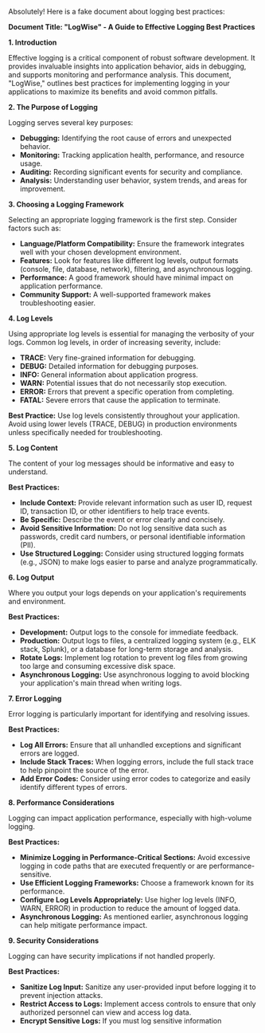 Absolutely! Here is a fake document about logging best practices:

**Document Title: "LogWise" - A Guide to Effective Logging Best Practices**

**1. Introduction**

Effective logging is a critical component of robust software development. It provides invaluable insights into application behavior, aids in debugging, and supports monitoring and performance analysis. This document, "LogWise," outlines best practices for implementing logging in your applications to maximize its benefits and avoid common pitfalls.

**2. The Purpose of Logging**

Logging serves several key purposes:

*   **Debugging:** Identifying the root cause of errors and unexpected behavior.
*   **Monitoring:** Tracking application health, performance, and resource usage.
*   **Auditing:** Recording significant events for security and compliance.
*   **Analysis:** Understanding user behavior, system trends, and areas for improvement.

**3. Choosing a Logging Framework**

Selecting an appropriate logging framework is the first step. Consider factors such as:

*   **Language/Platform Compatibility:** Ensure the framework integrates well with your chosen development environment.
*   **Features:** Look for features like different log levels, output formats (console, file, database, network), filtering, and asynchronous logging.
*   **Performance:** A good framework should have minimal impact on application performance.
*   **Community Support:** A well-supported framework makes troubleshooting easier.

**4. Log Levels**

Using appropriate log levels is essential for managing the verbosity of your logs. Common log levels, in order of increasing severity, include:

*   **TRACE:** Very fine-grained information for debugging.
*   **DEBUG:** Detailed information for debugging purposes.
*   **INFO:** General information about application progress.
*   **WARN:** Potential issues that do not necessarily stop execution.
*   **ERROR:** Errors that prevent a specific operation from completing.
*   **FATAL:** Severe errors that cause the application to terminate.

**Best Practice:** Use log levels consistently throughout your application. Avoid using lower levels (TRACE, DEBUG) in production environments unless specifically needed for troubleshooting.

**5. Log Content**

The content of your log messages should be informative and easy to understand.

**Best Practices:**

*   **Include Context:** Provide relevant information such as user ID, request ID, transaction ID, or other identifiers to help trace events.
*   **Be Specific:** Describe the event or error clearly and concisely.
*   **Avoid Sensitive Information:** Do not log sensitive data such as passwords, credit card numbers, or personal identifiable information (PII).
*   **Use Structured Logging:** Consider using structured logging formats (e.g., JSON) to make logs easier to parse and analyze programmatically.

**6. Log Output**

Where you output your logs depends on your application's requirements and environment.

**Best Practices:**

*   **Development:** Output logs to the console for immediate feedback.
*   **Production:** Output logs to files, a centralized logging system (e.g., ELK stack, Splunk), or a database for long-term storage and analysis.
*   **Rotate Logs:** Implement log rotation to prevent log files from growing too large and consuming excessive disk space.
*   **Asynchronous Logging:** Use asynchronous logging to avoid blocking your application's main thread when writing logs.

**7. Error Logging**

Error logging is particularly important for identifying and resolving issues.

**Best Practices:**

*   **Log All Errors:** Ensure that all unhandled exceptions and significant errors are logged.
*   **Include Stack Traces:** When logging errors, include the full stack trace to help pinpoint the source of the error.
*   **Add Error Codes:** Consider using error codes to categorize and easily identify different types of errors.

**8. Performance Considerations**

Logging can impact application performance, especially with high-volume logging.

**Best Practices:**

*   **Minimize Logging in Performance-Critical Sections:** Avoid excessive logging in code paths that are executed frequently or are performance-sensitive.
*   **Use Efficient Logging Frameworks:** Choose a framework known for its performance.
*   **Configure Log Levels Appropriately:** Use higher log levels (INFO, WARN, ERROR) in production to reduce the amount of logged data.
*   **Asynchronous Logging:** As mentioned earlier, asynchronous logging can help mitigate performance impact.

**9. Security Considerations**

Logging can have security implications if not handled properly.

**Best Practices:**

*   **Sanitize Log Input:** Sanitize any user-provided input before logging it to prevent injection attacks.
*   **Restrict Access to Logs:** Implement access controls to ensure that only authorized personnel can view and access log data.
*   **Encrypt Sensitive Logs:** If you must log sensitive information
